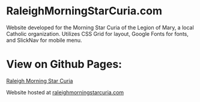 # RaleighMorningStarCuria.com
Website developed for the Morning Star Curia of the Legion of Mary, a local Catholic organization. 
Utilizes CSS Grid for layout, Google Fonts for fonts, and SlickNav for mobile menu.

# View on Github Pages:

[Raleigh Morning Star Curia](https://shayandolikhani.github.io/RaleighMorningStarCuria.com/index.html)

Website hosted at [raleighmorningstarcuria.com](http://raleighmorningstarcuria.com)
